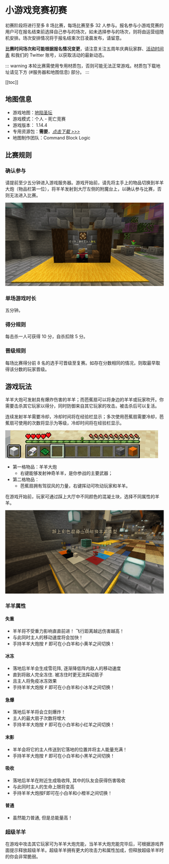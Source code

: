 # 小游戏竞赛初赛

初赛阶段将进行至多 8 场比赛，每场比赛至多 32 人参与。报名参与小游戏竞赛的用户可在报名结束前选择自己参与的场次，如未选择参与的场次，则将由运营组随机安排。场次安排情况将于报名结束次日凌晨发布，请留意。

**比赛时间场次和可能根据报名情况变更**，请注意关注五周年庆典玩家群、[活动时间表](/5thAnniv/schedule.html) 和我们的 Twitter 账号，以获取活动的最新动态。

::: warning
本轮比赛需使用专用材质包，否则可能无法正常游戏。材质包下载地址请见下方 (#服务器和地图信息) 部分。
:::

[[toc]]

## 地图信息

- 游戏地图：[地陷圣坛](https://www.mcbbs.net/thread-908503-1-1.html)
- 游戏模式：个人 - 死亡竞赛
- 游戏版本： 1.14.4
- 专用资源包：**需要**，[_点击下载 >>>_](https://littleskin-resource.littleservice.cn/5thAnniv/sheepooia.zip)
- 地图制作团队：Command Block Logic

## 比赛规则

### 确认参与

请提前至少五分钟进入游戏服务器。游戏开始前，请先将主手上的物品切换到羊羊大炮（物品栏第一位），将羊羊发射到大厅左侧的附魔台上，以确认参与比赛，否则无法进入比赛。

![Join](./assets/preliminary/join.png)

### 单场游戏时长

五分钟。

### 得分规则

每击杀一人可获得 10 分，自杀扣除 5 分。

### 晋级规则

每场比赛得分前 8 名的选手可晋级至复赛。如存在分数相同的情况，则取最早取得该分数的玩家晋级。

## 游戏玩法

羊羊大炮可发射具有爆炸伤害的羊羊；而芭蕉扇可以将身边的羊羊或玩家吹开。你需要击杀其它玩家以得分，同时防御来自其它玩家的攻击。被击杀后可以复活。

连续发射羊羊需要冷却，冷却时间将在经验栏显示；多次使用芭蕉扇需要冷却，芭蕉扇可使用的次数将显示为等级，冷却时间将在经验栏显示。

![ShortCut Bar](./assets/preliminary/bar.png)

- 第一格物品：羊羊大炮
  - 右键能够发射神奇羊羊，是你参战的主要武器；  
- 第二格物品：
  - 芭蕉扇拥有驾驭风的力量，右键挥动可吹动玩家和羊羊。

在游戏开始前，玩家可通过踩上大厅中不同颜色的混凝土块，选择不同属性的羊羊。

![Select](./assets/preliminary/select.png)

### 羊羊属性

#### 失重

- 羊羊将不受重力影响直直前进！ 飞行距离越远伤害越高！
- 与此同时主人的移动速度将会加快！
- 手持羊羊大炮按 <kbd>F</kbd> 即可在小白羊和小黄羊之间切换！

#### 冰冻

 - 落地后羊羊会生成雪花阵, 逐渐降低阵内敌人的移动速度
 - 直到将敌人完全冻住. 被冻住时更无法挥动扇子
 - 且主人将免疫冰冻效果
 - 手持羊羊大炮按 <kbd>F</kbd> 即可在小白羊和小冰羊之间切换！

#### 急爆

 - 落地后羊羊将会立刻爆炸！
 - 主人的最大扇子次数将增大
 - 手持羊羊大炮按 <kbd>F</kbd> 即可在小白羊和小红羊之间切换！

#### 末影

 - 羊羊会将它的主人传送到它落地的位置并将主人能量充满！
 - 手持羊羊大炮按 <kbd>F</kbd> 即可在小白羊和小黑羊之间切换！

#### 吸收

 - 落地后羊羊在附近生成吸收阵, 其中的队友会获得伤害吸收
 - 与此同时主人的生命上限将变高
 - 手持羊羊大炮按F即可在小白羊和小橙羊之间切换！

#### 普通

 - 虽然能力普通, 但是总能量高！

### 超级羊羊

在游戏中攻击其它玩家可为羊羊大炮充能，当羊羊大炮充能完毕后，可根据游戏界面提示释放超级羊羊。超级羊羊拥有更大的攻击力和属性加成，但释放超级羊羊时的你会非常脆弱。